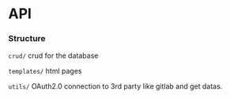 # API

### Structure

```crud/``` crud for the database

```templates/``` html pages

```utils/``` OAuth2.0 connection to 3rd party like gitlab and get datas.